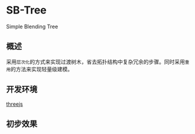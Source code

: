 # SB-Tree
Simple Blending Tree
## 概述
采用`层次化`的方式来实现过渡树木，省去拓扑结构中复杂冗余的步骤。同时采用`重用`的方法来实现轻量级建模。
## 开发环境
[threejs](https://threejs.org/)
## 初步效果
